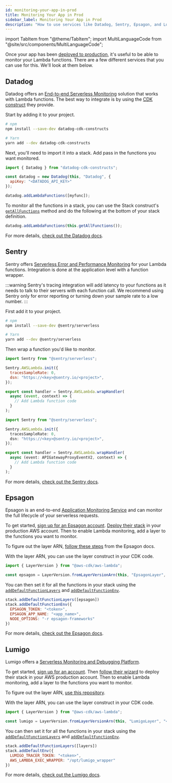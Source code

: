 ```yaml
---
id: monitoring-your-app-in-prod
title: Monitoring Your App in Prod
sidebar_label: Monitoring Your App in Prod
description: "How to use services like Datadog, Sentry, Epsagon, and Lumigo to monitor the Lambda functions in your SST app in production."
---
```


import TabItem from "@theme/TabItem";
import MultiLanguageCode from "@site/src/components/MultiLanguageCode";

Once your app has been [deployed to production](deploying-your-app.md), it's useful to be able to monitor your Lambda functions. There are a few different services that you can use for this. We'll look at them below.

## Datadog

Datadog offers an [End-to-end Serverless Monitoring](https://www.datadoghq.com/product/serverless-monitoring/) solution that works with Lambda functions. The best way to integrate is by using the [CDK construct](https://github.com/DataDog/datadog-cdk-constructs) they provide.

Start by adding it to your project.

```bash
# npm
npm install --save-dev datadog-cdk-constructs

# Yarn
yarn add --dev datadog-cdk-constructs
```

Next, you'll need to import it into a stack. Add pass in the functions you want monitored.

```js
import { Datadog } from "datadog-cdk-constructs";

const datadog = new Datadog(this, "Datadog", {
  apiKey: "<DATADOG_API_KEY>"
});

datadog.addLambdaFunctions([myfunc]);
```

To monitor all the functions in a stack, you can use the Stack construct's [`getAllFunctions`](constructs/Stack.md#getallfunctions) method and do the following at the bottom of your stack definition.

```js
datadog.addLambdaFunctions(this.getAllFunctions());
```

For more details, [check out the Datadog docs](https://docs.datadoghq.com/serverless/installation/nodejs/?tab=awscdk).

## Sentry

Sentry offers [Serverless Error and Performance Monitoring](https://sentry.io/for/serverless/) for your Lambda functions. Integration is done at the application level with a function wrapper.

:::warning
Sentry's tracing integration will add latency to your functions as it needs to talk to their servers with each function call. We recommend using Sentry only for error reporting or turning down your sample rate to a low number.
:::

First add it to your project.

```bash
# npm
npm install --save-dev @sentry/serverless

# Yarn
yarn add --dev @sentry/serverless
```

Then wrap a function you'd like to monitor.

<MultiLanguageCode>
<TabItem value="js">

```js
import Sentry from "@sentry/serverless";

Sentry.AWSLambda.init({
  tracesSampleRate: 0,
  dsn: "https://<key>@sentry.io/<project>",
});

export const handler = Sentry.AWSLambda.wrapHandler(
  async (event, context) => {
    // Add Lambda function code 
  }
);
```

</TabItem>
<TabItem value="ts">

```ts
import Sentry from "@sentry/serverless";

Sentry.AWSLambda.init({
  tracesSampleRate: 0,
  dsn: "https://<key>@sentry.io/<project>",
});

export const handler = Sentry.AWSLambda.wrapHandler(
  async (event: APIGatewayProxyEventV2, context) => {
    // Add Lambda function code 
  }
);
```

</TabItem>
</MultiLanguageCode>

For more details, [check out the Sentry docs](https://docs.sentry.io/platforms/node/guides/aws-lambda/).

## Epsagon

Epsagon is an end-to-end [Application Monitoring Service](https://epsagon.com/) and can monitor the full lifecycle of your serverless requests.

To get started, [sign up for an Epsagon account](https://app.epsagon.com/signup). [Deploy their stack](https://docs.epsagon.com/docs/getting-started/integrating-environments/aws) in your production AWS account. Then to enable Lambda monitoring, add a layer to the functions you want to monitor.

To figure out the layer ARN, [follow these steps](https://docs.epsagon.com/docs/getting-started/monitoring-applications/aws-lambda-layer) from the Epsagon docs.

With the layer ARN, you can use the layer construct in your CDK code.

```js
import { LayerVersion } from "@aws-cdk/aws-lambda";

const epsagon = LayerVersion.fromLayerVersionArn(this, "EpsagonLayer", "<ARN>");
```

You can then set it for all the functions in your stack using the [`addDefaultFunctionLayers`](constructs/Stack.md#adddefaultfunctionlayers) and [`addDefaultFunctionEnv`](constructs/Stack.md#adddefaultfunctionenv).

```js
stack.addDefaultFunctionLayers([epsagon])
stack.addDefaultFunctionEnv({
  EPSAGON_TOKEN: "<token>",
  EPSAGON_APP_NAME: "<app_name>",
  NODE_OPTIONS: "-r epsagon-frameworks"
})
```

For more details, [check out the Epsagon docs](https://docs.epsagon.com/docs/welcome/what-is-epsagon).

## Lumigo

Lumigo offers a [Serverless Monitoring and Debugging Platform](https://lumigo.io/).

To get started, [sign up for an account](https://platform.lumigo.io/signup). Then [follow their wizard](https://platform.lumigo.io/wizard) to deploy their stack in your AWS production account. Then to enable Lambda monitoring, add a layer to the functions you want to monitor.

To figure out the layer ARN, [use this repository](https://github.com/lumigo-io/lumigo-node/tree/master/layers).

With the layer ARN, you can use the layer construct in your CDK code.

```js
import { LayerVersion } from "@aws-cdk/aws-lambda";

const lumigo = LayerVersion.fromLayerVersionArn(this, "LumigoLayer", "<ARN>");
```

You can then set it for all the functions in your stack using the [`addDefaultFunctionLayers`](constructs/Stack.md#adddefaultfunctionlayers) and [`addDefaultFunctionEnv`](constructs/Stack.md#adddefaultfunctionenv).

```js
stack.addDefaultFunctionLayers([layers])
stack.addDefaultEnv({
  LUMIGO_TRACER_TOKEN: "<token>",
  AWS_LAMBDA_EXEC_WRAPPER: "/opt/lumigo_wrapper"
})
```

For more details, [check out the Lumigo docs](https://docs.lumigo.io/docs).
